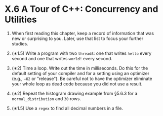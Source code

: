 # X.6 A Tour of C++: Concurrency and Utilities

1. When first reading this chapter, keep a record of information that was new or surprising to
you. Later, use that list to focus your further studies.

2. (∗1.5) Write a program with two `thread`s: one that writes `hello` every second and one that writes `world!` every second.

3. (∗2) Time a loop. Write out the time in milliseconds. Do this for the default setting of your compiler and for a setting using an optimizer (e.g., `−O2` or "release"). Be careful not to have the optimizer eliminate your whole loop as dead code because you did not use a result.

4. (∗2) Repeat the histogram drawing example from §5.6.3 for a `normal_distribution` and `30` rows.

5. (∗1.5) Use a `regex` to find all decimal numbers in a file.